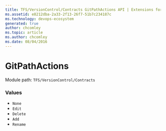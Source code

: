 ```yaml
---
title: TFS/VersionControl/Contracts GitPathActions API | Extensions for Azure DevOps Services
ms.assetid: e8212dba-2a33-2f13-26f7-51b7c234187c
ms.technology: devops-ecosystem
generated: true
author: chcomley
ms.topic: article
ms.author: chcomley
ms.date: 08/04/2016
---
```


# GitPathActions

Module path: `TFS/VersionControl/Contracts`

### Values

- `None`
- `Edit`
- `Delete`
- `Add`
- `Rename`
